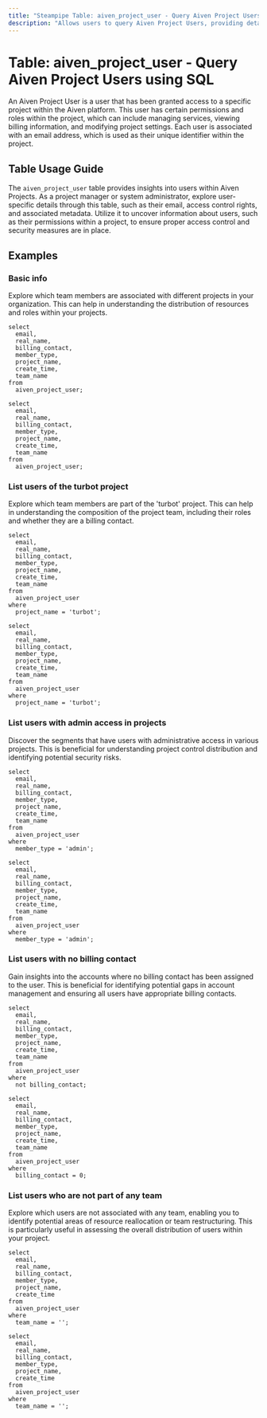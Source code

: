 ```yaml
---
title: "Steampipe Table: aiven_project_user - Query Aiven Project Users using SQL"
description: "Allows users to query Aiven Project Users, providing detailed information about each user associated with a specific project."
---
```


# Table: aiven_project_user - Query Aiven Project Users using SQL

An Aiven Project User is a user that has been granted access to a specific project within the Aiven platform. This user has certain permissions and roles within the project, which can include managing services, viewing billing information, and modifying project settings. Each user is associated with an email address, which is used as their unique identifier within the project.

## Table Usage Guide

The `aiven_project_user` table provides insights into users within Aiven Projects. As a project manager or system administrator, explore user-specific details through this table, such as their email, access control rights, and associated metadata. Utilize it to uncover information about users, such as their permissions within a project, to ensure proper access control and security measures are in place.

## Examples

### Basic info
Explore which team members are associated with different projects in your organization. This can help in understanding the distribution of resources and roles within your projects.

```sql+postgres
select
  email,
  real_name,
  billing_contact,
  member_type,
  project_name,
  create_time,
  team_name
from
  aiven_project_user;
```

```sql+sqlite
select
  email,
  real_name,
  billing_contact,
  member_type,
  project_name,
  create_time,
  team_name
from
  aiven_project_user;
```

### List users of the turbot project
Explore which team members are part of the 'turbot' project. This can help in understanding the composition of the project team, including their roles and whether they are a billing contact.

```sql+postgres
select
  email,
  real_name,
  billing_contact,
  member_type,
  project_name,
  create_time,
  team_name
from
  aiven_project_user
where
  project_name = 'turbot';
```

```sql+sqlite
select
  email,
  real_name,
  billing_contact,
  member_type,
  project_name,
  create_time,
  team_name
from
  aiven_project_user
where
  project_name = 'turbot';
```

### List users with admin access in projects
Discover the segments that have users with administrative access in various projects. This is beneficial for understanding project control distribution and identifying potential security risks.

```sql+postgres
select
  email,
  real_name,
  billing_contact,
  member_type,
  project_name,
  create_time,
  team_name
from
  aiven_project_user
where
  member_type = 'admin';
```

```sql+sqlite
select
  email,
  real_name,
  billing_contact,
  member_type,
  project_name,
  create_time,
  team_name
from
  aiven_project_user
where
  member_type = 'admin';
```


### List users with no billing contact
Gain insights into the accounts where no billing contact has been assigned to the user. This is beneficial for identifying potential gaps in account management and ensuring all users have appropriate billing contacts.

```sql+postgres
select
  email,
  real_name,
  billing_contact,
  member_type,
  project_name,
  create_time,
  team_name
from
  aiven_project_user
where
  not billing_contact;
```

```sql+sqlite
select
  email,
  real_name,
  billing_contact,
  member_type,
  project_name,
  create_time,
  team_name
from
  aiven_project_user
where
  billing_contact = 0;
```

### List users who are not part of any team
Explore which users are not associated with any team, enabling you to identify potential areas of resource reallocation or team restructuring. This is particularly useful in assessing the overall distribution of users within your project.

```sql+postgres
select
  email,
  real_name,
  billing_contact,
  member_type,
  project_name,
  create_time
from
  aiven_project_user
where
  team_name = '';
```

```sql+sqlite
select
  email,
  real_name,
  billing_contact,
  member_type,
  project_name,
  create_time
from
  aiven_project_user
where
  team_name = '';
```